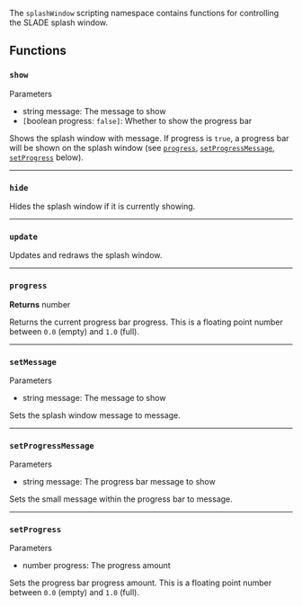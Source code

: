 The `splashWindow` scripting namespace contains functions for controlling the SLADE splash window.

## Functions

### `show`

<listhead>Parameters</listhead>

* <type>string</type> <arg>message</arg>: The message to show
* `[`<type>boolean</type> <arg>progress</arg>: `false]`: Whether to show the progress bar

Shows the splash window with <arg>message</arg>. If <arg>progress</arg> is `true`, a progress bar will be shown on the splash window (see <code>[progress](#progress)</code>, <code>[setProgressMessage](#setprogressmessage)</code>, <code>[setProgress](#setprogress)</code> below).

---
### `hide`

Hides the splash window if it is currently showing.

---
### `update`

Updates and redraws the splash window.

---
### `progress`

**Returns** <type>number</type>

Returns the current progress bar progress. This is a floating point number between `0.0` (empty) and `1.0` (full).

---
### `setMessage`

<listhead>Parameters</listhead>

* <type>string</type> <arg>message</arg>: The message to show

Sets the splash window message to <arg>message</arg>.

---
### `setProgressMessage`

<listhead>Parameters</listhead>

* <type>string</type> <arg>message</arg>: The progress bar message to show

Sets the small message within the progress bar to <arg>message</arg>.

---
### `setProgress`

<listhead>Parameters</listhead>

* <type>number</type> <arg>progress</arg>: The progress amount

Sets the progress bar progress amount. This is a floating point number between `0.0` (empty) and `1.0` (full).
